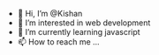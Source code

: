 - 👋 Hi, I’m @Kishan
- 👀 I’m interested in web development
- 🌱 I’m currently learning javascript
- 📫 How to reach me ...

<!---
Kishankharvi/Kishankharvi is a ✨ special ✨ repository because its `README.md` (this file) appears on your GitHub profile.
You can click the Preview link to take a look at your changes.
--->

